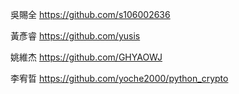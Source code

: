 吳賜全 https://github.com/s106002636

黃彥睿 https://github.com/yusis

姚維杰 https://github.com/GHYAOWJ

李宥晢 https://github.com/yoche2000/python_crypto
